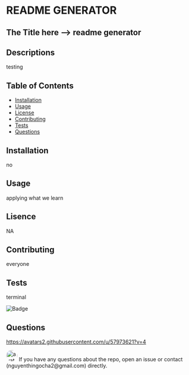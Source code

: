

# README GENERATOR

## The Title here --> readme generator


## Descriptions 
testing

## Table of Contents 
* [Installation](#installation)
* [Usage](#usage)
* [License](#license)
* [Contributing](#contributing)
* [Tests](#tests)
* [Questions](#questions)

## Installation

no

## Usage
applying what we learn

## Lisence

NA

## Contributing

everyone

## Tests

terminal

![Badge](https://img.shields.io/badge/version-1.0-blue)

## Questions

https://avatars2.githubusercontent.com/u/57973621?v=4

<img src="https://avatars2.githubusercontent.com/u/57973621?v=4" alt="avatar" style="border-radius: 16px" width="30" />
If you have any questions about the repo, open an issue or contact (nguyenthingocha2@gmail.com) directly.

